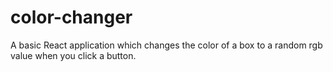# color-changer
A basic React application which changes the color of a box to a random rgb value when you click a button. 
